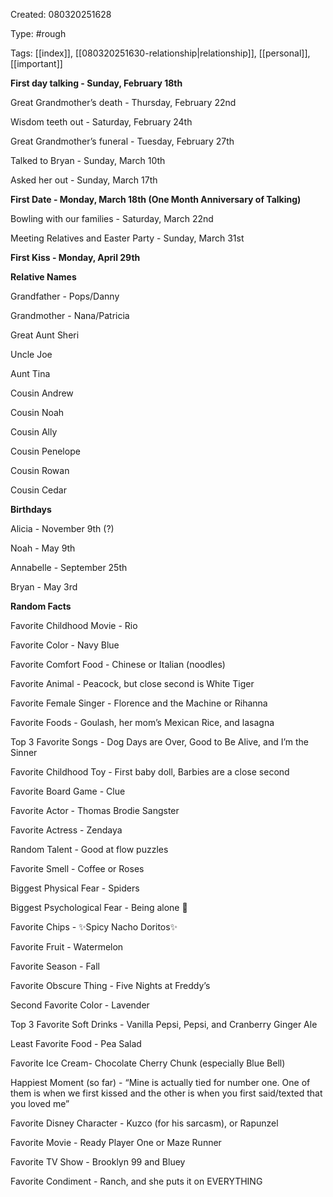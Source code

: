 Created: 080320251628

Type: #rough

Tags: [[index]], [[080320251630-relationship|relationship]], [[personal]], [[important]]

**First day talking - Sunday, February 18th**

Great Grandmother’s death - Thursday, February 22nd

Wisdom teeth out - Saturday, February 24th

Great Grandmother’s funeral - Tuesday, February 27th

Talked to Bryan - Sunday, March 10th

Asked her out - Sunday, March 17th

**First Date - Monday, March 18th (One Month Anniversary of Talking)**

Bowling with our families - Saturday, March 22nd

Meeting Relatives and Easter Party - Sunday, March 31st

**First Kiss - Monday, April 29th**

**Relative Names**

Grandfather - Pops/Danny

Grandmother - Nana/Patricia

Great Aunt Sheri

Uncle Joe

Aunt Tina 

Cousin Andrew

Cousin Noah

Cousin Ally

Cousin Penelope

Cousin Rowan

Cousin Cedar

**Birthdays**

Alicia - November 9th (?)

Noah - May 9th

Annabelle - September 25th

Bryan - May 3rd

**Random Facts**

Favorite Childhood Movie - Rio

Favorite Color - Navy Blue 

Favorite Comfort Food - Chinese or Italian (noodles)

Favorite Animal - Peacock, but close second is White Tiger 

Favorite Female Singer - Florence and the Machine or Rihanna

Favorite Foods - Goulash, her mom’s Mexican Rice, and lasagna

Top 3 Favorite Songs - Dog Days are Over, Good to Be Alive, and I’m the Sinner

Favorite Childhood Toy - First baby doll, Barbies are a close second

Favorite Board Game - Clue

Favorite Actor - Thomas Brodie Sangster

Favorite Actress - Zendaya

Random Talent - Good at flow puzzles

Favorite Smell - Coffee or Roses

Biggest Physical Fear - Spiders

Biggest Psychological Fear - Being alone 🥺

Favorite Chips - ✨Spicy Nacho Doritos✨

Favorite Fruit - Watermelon

Favorite Season - Fall

Favorite Obscure Thing - Five Nights at Freddy’s

Second Favorite Color - Lavender

Top 3 Favorite Soft Drinks - Vanilla Pepsi, Pepsi, and Cranberry Ginger Ale 

Least Favorite Food - Pea Salad 

Favorite Ice Cream- Chocolate Cherry Chunk (especially Blue Bell)

Happiest Moment (so far) - “Mine is actually tied for number one. One of them is when we first kissed and the other is when you first said/texted that you loved me”

Favorite Disney Character - Kuzco (for his sarcasm), or Rapunzel

Favorite Movie - Ready Player One or Maze Runner

Favorite TV Show - Brooklyn 99 and Bluey

Favorite Condiment - Ranch, and she puts it on EVERYTHING
